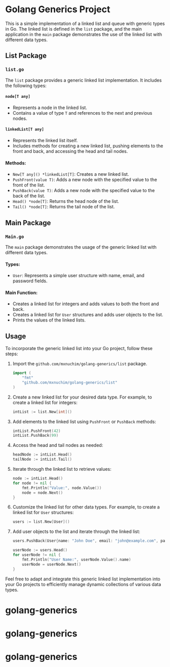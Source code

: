 # Golang Generics Project

This is a simple implementation of a linked list and queue with generic types in Go. The linked list is defined in the `list` package, and the main application in the `main` package demonstrates the use of the linked list with different data types.

## List Package

### `list.go`

The `list` package provides a generic linked list implementation. It includes the following types:

#### `node[T any]`

- Represents a node in the linked list.
- Contains a value of type `T` and references to the next and previous nodes.

#### `linkedList[T any]`

- Represents the linked list itself.
- Includes methods for creating a new linked list, pushing elements to the front and back, and accessing the head and tail nodes.

#### Methods:

- `New[T any]() *linkedList[T]`: Creates a new linked list.
- `PushFront(value T)`: Adds a new node with the specified value to the front of the list.
- `PushBack(value T)`: Adds a new node with the specified value to the back of the list.
- `Head() *node[T]`: Returns the head node of the list.
- `Tail() *node[T]`: Returns the tail node of the list.

## Main Package

### `Main.go`

The `main` package demonstrates the usage of the generic linked list with different data types.

#### Types:

- `User`: Represents a simple user structure with name, email, and password fields.

#### Main Function:

- Creates a linked list for integers and adds values to both the front and back.
- Creates a linked list for `User` structures and adds user objects to the list.
- Prints the values of the linked lists.

## Usage

To incorporate the generic linked list into your Go project, follow these steps:

1. Import the `github.com/mxnuchim/golang-generics/list` package.

   ```go
   import (
       "fmt"
       "github.com/mxnuchim/golang-generics/list"
   )
   ```

2. Create a new linked list for your desired data type. For example, to create a linked list for integers:

   ```go
   intList := list.New[int]()
   ```

3. Add elements to the linked list using `PushFront` or `PushBack` methods:

   ```go
   intList.PushFront(42)
   intList.PushBack(99)
   ```

4. Access the head and tail nodes as needed:

   ```go
   headNode := intList.Head()
   tailNode := intList.Tail()
   ```

5. Iterate through the linked list to retrieve values:

   ```go
   node := intList.Head()
   for node != nil {
       fmt.Println("Value:", node.Value())
       node = node.Next()
   }
   ```

6. Customize the linked list for other data types. For example, to create a linked list for `User` structures:

   ```go
   users := list.New[User]()
   ```

7. Add user objects to the list and iterate through the linked list:

   ```go
   users.PushBack(User{name: "John Doe", email: "john@example.com", password: "secure123"})
   ```

   ```go
   userNode := users.Head()
   for userNode != nil {
       fmt.Println("User Name:", userNode.Value().name)
       userNode = userNode.Next()
   }
   ```

Feel free to adapt and integrate this generic linked list implementation into your Go projects to efficiently manage dynamic collections of various data types.
# golang-generics
# golang-generics
# golang-generics
